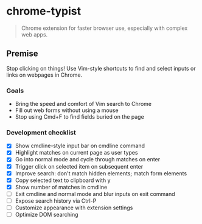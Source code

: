 # chrome-typist

> Chrome extension for faster browser use, especially with complex web apps.

## Premise
Stop clicking on things! Use Vim-style shortcuts to find and select inputs or links on webpages in Chrome.

### Goals
- Bring the speed and comfort of Vim search to Chrome
- Fill out web forms without using a mouse
- Stop using Cmd+F to find fields buried on the page

### Development checklist
- [x] Show cmdline-style input bar on cmdline command
- [x] Highlight matches on current page as user types
- [x] Go into normal mode and cycle through matches on enter
- [x] Trigger click on selected item on subsequent enter
- [x] Improve search: don't match hidden elements; match form elements
- [x] Copy selected text to clipboard with y
- [x] Show number of matches in cmdline
- [ ] Exit cmdline and normal mode and blur inputs on exit command
- [ ] Expose search history via Ctrl-P
- [ ] Customize appearance with extension settings
- [ ] Optimize DOM searching
